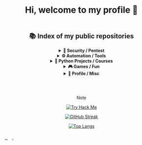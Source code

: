 <div align="center">

# Hi, welcome to my profile 👋

<img alt="Coding" width="1483" height="6" src="https://media.giphy.com/media/9JxkPTP3alOykb8PmQ/giphy.gif">

<br>

## 📚 Index of my public repositories

<details>
<summary><b>🔐 Security / Pentest</b></summary>

[documentations-of-pentest-devices](https://github.com/m1d0b4n/documentations-of-pentest-devices)  
[F0_Bad_USB](https://github.com/m1d0b4n/F0_Bad_USB)  
[F0_Mfkey32_dictionaries](https://github.com/m1d0b4n/F0_Mfkey32_dictionaries)  
[THM--Certificates](https://github.com/m1d0b4n/THM--Certificates)  
[TP_Audit_and_Sec_of_MedData](https://github.com/m1d0b4n/TP_Audit_and_Sec_of_MedData)  
[t3leserv](https://github.com/m1d0b4n/t3leserv)  
</details>

<details>
<summary><b>⚙️ Automation / Tools</b></summary>

[mouse_mover](https://github.com/m1d0b4n/mouse_mover)  
[Edusign-Notificator](https://github.com/m1d0b4n/Edusign-Notificator)  
</details>

<details>
<summary><b>🐍 Python Projects / Courses</b></summary>

[j4g4n](https://github.com/m1d0b4n/j4g4n)  
[Projet_Python](https://github.com/m1d0b4n/Projet_Python)  
[Cours-de-Python](https://github.com/m1d0b4n/Cours-de-Python)  
</details>

<details>
<summary><b>🎮 Games / Fun</b></summary>

[SN4KE](https://github.com/m1d0b4n/SN4KE)  
[Pixel-Art](https://github.com/m1d0b4n/Pixel-Art)  
</details>

<details>
<summary><b>👤 Profile / Misc</b></summary>

[m1d0b4n](https://github.com/m1d0b4n/m1d0b4n)
</details>

<br><br>

> [!NOTE]

[![Try Hack Me](https://tryhackme-badges.s3.amazonaws.com/m1d0b4n.png?update=2)](https://tryhackme.com/r/p/m1d0b4n)

[![GitHub Streak](https://streak-stats.demolab.com/?user=m1d0b4n&theme=chartreuse-dark)](https://git.io/streak-stats)

[![Top Langs](https://github-readme-stats.vercel.app/api/top-langs/?username=m1d0b4n&layout=donut-vertical)](https://github.com/anuraghazra/github-readme-stats)

</div>

<br>

<img alt="Coding" width="1483" height="6" src="https://media.giphy.com/media/9JxkPTP3alOykb8PmQ/giphy.gif">
